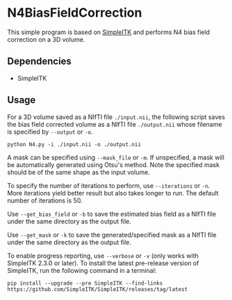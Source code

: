 N4BiasFieldCorrection
=====================

This simple program is based on [SimpleITK](https://github.com/SimpleITK/SimpleITK) 
and performs N4 bias field correction on a 3D volume.

Dependencies
------------
* SimpleITK

Usage
-----
For a 3D volume saved as a NIfTI file `./input.nii`, the following script saves the bias field corrected volume as a NIfTI file `./output.nii` 
whose filename is specified by `--output` or `-o`.

    python N4.py -i ./input.nii -o ./output.nii

A mask can be specified using `--mask_file` or `-m`. If unspecified, 
a mask will be automatically generated using Otsu's method. 
Note the specified mask should be of the same shape as the input volume.

To specify the number of iterations to perform, use `--iterations` or `-n`.
More iterations yield better result but also takes longer to run. 
The default number of iterations is 50.

Use `--get_bias_field` or `-b` 
to save the estimated bias field as a NIfTI file under the same directory as the output file.

Use `--get_mask` or `-k`
to save the generated/specified mask as a NIfTI file under the same directory as the output file.

To enable progress reporting, use `--verbose` or `-v` (only works with SimpleITK 2.3.0 or later).
To install the latest pre-release version of SimpleITK, run the following command in a terminal:

    pip install --upgrade --pre SimpleITK --find-links https://github.com/SimpleITK/SimpleITK/releases/tag/latest
